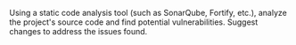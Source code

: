 Using a static code analysis tool (such as SonarQube, Fortify, etc.), analyze the project's source code and find potential vulnerabilities. Suggest changes to address the issues found.